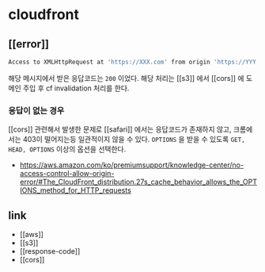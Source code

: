 # cloudfront

## [[error]]
```sh
Access to XMLHttpRequest at 'https://XXX.com' from origin 'https://YYY.com' has been blocked by CORS policy: No 'Access-Control-Allow-Origin' header is present on the requested resource.
```
해당 메시지에서 받은 응답코드는 `200` 이었다.
해당 처리는 [[s3]] 에서 [[cors]] 에 도메인 주입 후 cf invalidation 처리를 한다.

### 응답이 없는 경우
[[cors]] 관련해서 발생한 문제로 [[safari]] 에서는 응답코드가 존재하지 않고, 크롬에서는 403이 떨어지는등 일관적이지 않을 수 있다.
`OPTIONS` 을 받을 수 있도록 `GET, HEAD, OPTIONS` 이상의 옵션을 선택한다.

- https://aws.amazon.com/ko/premiumsupport/knowledge-center/no-access-control-allow-origin-error/#The_CloudFront_distribution.27s_cache_behavior_allows_the_OPTIONS_method_for_HTTP_requests

## link
- [[aws]]
- [[s3]]
- [[response-code]]
- [[cors]]
